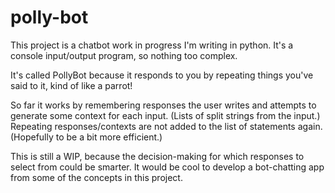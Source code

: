 # polly-bot

This project is a chatbot work in progress I'm writing in python. It's a console input/output program, so nothing too complex.

It's called PollyBot because it responds to you by repeating things you've said to it, kind of like a parrot!

So far it works by remembering responses the user writes and attempts to generate some context for each input.
(Lists of split strings from the input.) Repeating responses/contexts are not added to the list of statements again.
(Hopefully to be a bit more efficient.)

This is still a WIP, because the decision-making for which responses to select from could be smarter.
It would be cool to develop a bot-chatting app from some of the concepts in this project.
